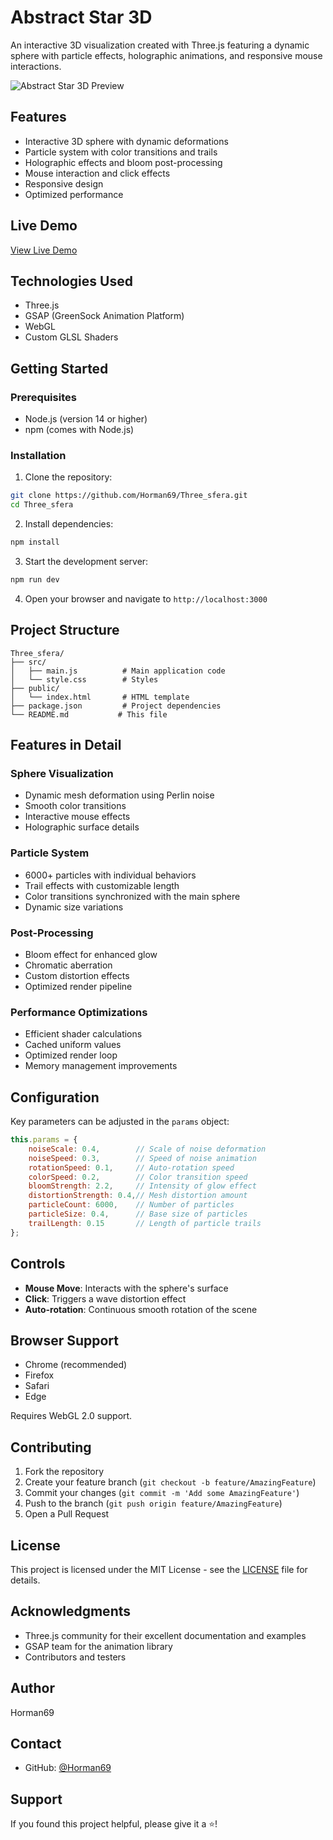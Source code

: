 # Abstract Star 3D

An interactive 3D visualization created with Three.js featuring a dynamic sphere with particle effects, holographic animations, and responsive mouse interactions.


![Abstract Star 3D Preview](preview.gif)

## Features

- Interactive 3D sphere with dynamic deformations
- Particle system with color transitions and trails
- Holographic effects and bloom post-processing
- Mouse interaction and click effects
- Responsive design
- Optimized performance

## Live Demo

[View Live Demo](https://horman69.github.io/Three_sfera/)

## Technologies Used

- Three.js
- GSAP (GreenSock Animation Platform)
- WebGL
- Custom GLSL Shaders

## Getting Started

### Prerequisites

- Node.js (version 14 or higher)
- npm (comes with Node.js)



### Installation

1. Clone the repository:
```bash
git clone https://github.com/Horman69/Three_sfera.git
cd Three_sfera
```

2. Install dependencies:
```bash
npm install
```

3. Start the development server:
```bash
npm run dev
```

4. Open your browser and navigate to `http://localhost:3000`

## Project Structure

```
Three_sfera/
├── src/
│   ├── main.js          # Main application code
│   └── style.css        # Styles
├── public/
│   └── index.html       # HTML template
├── package.json         # Project dependencies
└── README.md           # This file
```

## Features in Detail

### Sphere Visualization
- Dynamic mesh deformation using Perlin noise
- Smooth color transitions
- Interactive mouse effects
- Holographic surface details

### Particle System
- 6000+ particles with individual behaviors
- Trail effects with customizable length
- Color transitions synchronized with the main sphere
- Dynamic size variations

### Post-Processing
- Bloom effect for enhanced glow
- Chromatic aberration
- Custom distortion effects
- Optimized render pipeline

### Performance Optimizations
- Efficient shader calculations
- Cached uniform values
- Optimized render loop
- Memory management improvements

## Configuration

Key parameters can be adjusted in the `params` object:

```javascript
this.params = {
    noiseScale: 0.4,        // Scale of noise deformation
    noiseSpeed: 0.3,        // Speed of noise animation
    rotationSpeed: 0.1,     // Auto-rotation speed
    colorSpeed: 0.2,        // Color transition speed
    bloomStrength: 2.2,     // Intensity of glow effect
    distortionStrength: 0.4,// Mesh distortion amount
    particleCount: 6000,    // Number of particles
    particleSize: 0.4,      // Base size of particles
    trailLength: 0.15       // Length of particle trails
};
```

## Controls

- **Mouse Move**: Interacts with the sphere's surface
- **Click**: Triggers a wave distortion effect
- **Auto-rotation**: Continuous smooth rotation of the scene

## Browser Support

- Chrome (recommended)
- Firefox
- Safari
- Edge

Requires WebGL 2.0 support.

## Contributing

1. Fork the repository
2. Create your feature branch (`git checkout -b feature/AmazingFeature`)
3. Commit your changes (`git commit -m 'Add some AmazingFeature'`)
4. Push to the branch (`git push origin feature/AmazingFeature`)
5. Open a Pull Request

## License

This project is licensed under the MIT License - see the [LICENSE](LICENSE) file for details.

## Acknowledgments

- Three.js community for their excellent documentation and examples
- GSAP team for the animation library
- Contributors and testers

## Author

Horman69

## Contact

- GitHub: [@Horman69](https://github.com/Horman69)

## Support

If you found this project helpful, please give it a ⭐️! 
